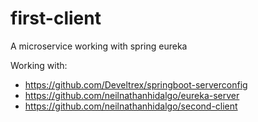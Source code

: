 # first-client
A microservice working with spring eureka

Working with: 
- https://github.com/Develtrex/springboot-serverconfig
- https://github.com/neilnathanhidalgo/eureka-server
- https://github.com/neilnathanhidalgo/second-client
